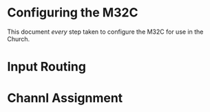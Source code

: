 # Configuring the M32C

This document *every* step taken to configure the M32C for use in the Church.

# Input Routing

# Channl Assignment
